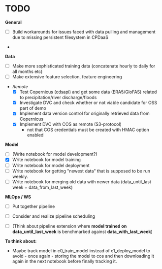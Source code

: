 # TODO

**General**
- [ ] Build workarounds for issues faced with data pulling and management due to missing persistent filesystem in CPDaaS
- 

**Data**
- [ ] Make more sophisticated training data (concatenate hourly to daily for all months etc)
- [ ] Make extensive feature selection, feature engineering
- *Remote*
    - [x] Test Copernicus (cdsapi) and get some data (ERA5/GloFAS) related to precipitation/river discharge/floods
    - [x] Investigate DVC and check whether or not viable candidate for OSS part of demo
    - [x] Implement data version control for originally retrieved data from Copernicus 
    - [x] Implement DVC with COS as remote (S3-protocol)
        - not that COS credentials must be created with HMAC option enabled

**Model**
- [ ] (Write notebook for model development?)
- [x] Write notebook for model training
- [ ] Write notebook for model deployment
- [ ] Write notebook for getting "newest data" that is supposed to be run weekly.
- [ ] Write notebook for merging old data with newer data (data_until_last week + data_from_last_week)

**MLOps / WS**
- [ ] Put together pipeline
- [ ] Consider and realize pipeline scheduling
- [ ] (Think about pipeline extension where **model trained on data_until_last_week** is benchmarked against **data_with_last_week**)



**To think about:**

- Maybe track model in c0_train_model instead of c1_deploy_model to avoid - once again - storing the model to cos and then downloading it again in the next notebook before finally tracking it.

